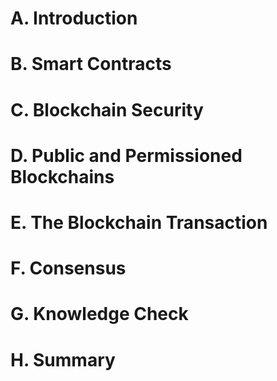 




# A. Introduction

# B. Smart Contracts

# C. Blockchain Security

# D. Public and Permissioned Blockchains

# E. The Blockchain Transaction

# F. Consensus

# G. Knowledge Check

# H. Summary